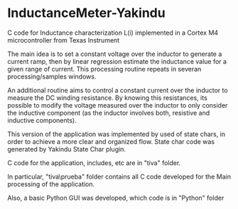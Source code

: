 # InductanceMeter-Yakindu
C code for Inductance characterization L(i) implemented in a Cortex M4 microcontroller from Texas Instrument 

The main idea is to set a constant voltage over the inductor to generate a current ramp, then by linear regression estimate the inductance value for a given range of current.
This processing routine repeats in severan processing/samples windows.

An additional routine aims to control a constant current over the inductor to measure the DC winding resistance. By knowing this resistances, its possible to modify the voltage 
measured over the inductor to only consider the inductive component (as the inductor involves both, resistive and inductive components).

This version of the application was implemented by used of state chars, in order to achieve a more clear and organized flow. State char code was generated by Yakindu State Char
plugin.

C code for the application, includes, etc are in "tiva" folder.

In particular, "tiva\prueba" folder contains all C code developed for the Main processing of the application.

Also, a basic Python GUI was developed, which code is in "Python" folder
